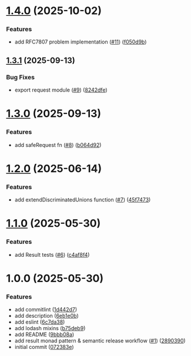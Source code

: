 # [1.4.0](https://github.com/philipp08888/utils/compare/v1.3.1...v1.4.0) (2025-10-02)


### Features

* add RFC7807 problem implementation ([#11](https://github.com/philipp08888/utils/issues/11)) ([f050d9b](https://github.com/philipp08888/utils/commit/f050d9bcab5e27ec9527c3ac160abdcf9b822a30))

## [1.3.1](https://github.com/philipp08888/utils/compare/v1.3.0...v1.3.1) (2025-09-13)


### Bug Fixes

* export request module ([#9](https://github.com/philipp08888/utils/issues/9)) ([8242dfe](https://github.com/philipp08888/utils/commit/8242dfe046f48b745cdb12a60474f2f7ccccb741))

# [1.3.0](https://github.com/philipp08888/utils/compare/v1.2.0...v1.3.0) (2025-09-13)


### Features

* add safeRequest fn ([#8](https://github.com/philipp08888/utils/issues/8)) ([b064d92](https://github.com/philipp08888/utils/commit/b064d9248137da2325cec7ef9f8bf4eaf0ce9e18))

# [1.2.0](https://github.com/philipp08888/utils/compare/v1.1.0...v1.2.0) (2025-06-14)


### Features

* add extendDiscriminatedUnions function ([#7](https://github.com/philipp08888/utils/issues/7)) ([45f7473](https://github.com/philipp08888/utils/commit/45f7473834feca03cc2da8a3100ec609f41d1ac0))

# [1.1.0](https://github.com/philipp08888/utils/compare/v1.0.0...v1.1.0) (2025-05-30)


### Features

* add Result tests ([#6](https://github.com/philipp08888/utils/issues/6)) ([c4af8f4](https://github.com/philipp08888/utils/commit/c4af8f4eaa3c1b6c82a2a069f3a0b3642c82eed4))

# 1.0.0 (2025-05-30)


### Features

* add commitlint ([1d442d7](https://github.com/philipp08888/utils/commit/1d442d7d47eae9b7d26f7b4de34b6e563ae9c4e8))
* add description ([6eb1e0b](https://github.com/philipp08888/utils/commit/6eb1e0b00a9c49843cc56f1d2c572b859e6fc768))
* add eslint ([6c7da38](https://github.com/philipp08888/utils/commit/6c7da38d578a49996be2b760449e998acb04b895))
* add lodash mixins ([b75deb9](https://github.com/philipp08888/utils/commit/b75deb927c3be1e83e02032f20b48a707b3b9da3))
* add README ([9bbb08a](https://github.com/philipp08888/utils/commit/9bbb08a302a6e45f8a2103ee87f5d8955cc53650))
* add result monad pattern & semantic release workflow ([#1](https://github.com/philipp08888/utils/issues/1)) ([2890390](https://github.com/philipp08888/utils/commit/2890390dcd3b24915419b44e378686483ec1f107))
* initial commit ([072383e](https://github.com/philipp08888/utils/commit/072383e952185218ff338b9a0a60bcdcb1422cf9))

